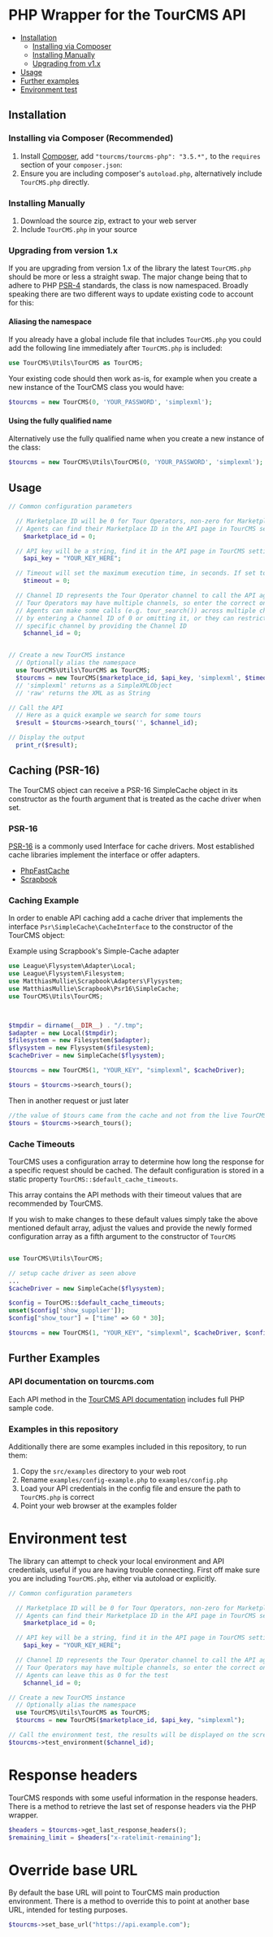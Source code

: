 # PHP Wrapper for the TourCMS API

* [Installation](#installation)
  * [Installing via Composer](#installing-via-composer-recommended)
  * [Installing Manually](#installing-manually)
  * [Upgrading from v1.x](#upgrading-from-version-1x)
* [Usage](#usage)
* [Further examples](#further-examples)
* [Environment test](#environment-test)

## Installation

### Installing via Composer (Recommended)

1. Install [Composer](https://getcomposer.org/), add `"tourcms/tourcms-php": "3.5.*",` to the `requires` section of your `composer.json`:
2. Ensure you are including composer's `autoload.php`, alternatively include `TourCMS.php` directly.

### Installing Manually

1. Download the source zip, extract to your web server
2. Include `TourCMS.php` in your source

### Upgrading from version 1.x

If you are upgrading from version 1.x of the library the latest `TourCMS.php` should be more or less a straight swap. The major change being that to adhere to PHP [PSR-4](http://www.php-fig.org/psr/psr-4/) standards, the class is now namespaced. Broadly speaking there are two different ways to update existing code to account for this:

#### Aliasing the namespace

If you already have a global include file that includes `TourCMS.php` you could add the following line immediately after `TourCMS.php` is included:

```php
use TourCMS\Utils\TourCMS as TourCMS;
```

Your existing code should then work as-is, for example when you create a new instance of the TourCMS class you would have:

```php
$tourcms = new TourCMS(0, 'YOUR_PASSWORD', 'simplexml');
```

#### Using the fully qualified name

Alternatively use the fully qualified name when you create a new instance of the class:

```php
$tourcms = new TourCMS\Utils\TourCMS(0, 'YOUR_PASSWORD', 'simplexml');
```

## Usage

```php
// Common configuration parameters

  // Marketplace ID will be 0 for Tour Operators, non-zero for Marketplace Agents
  // Agents can find their Marketplace ID in the API page in TourCMS settings
    $marketplace_id = 0;

  // API key will be a string, find it in the API page in TourCMS settings
    $api_key = "YOUR_KEY_HERE";

  // Timeout will set the maximum execution time, in seconds. If set to zero, no time limit is imposed.
    $timeout = 0;

  // Channel ID represents the Tour Operator channel to call the API against
  // Tour Operators may have multiple channels, so enter the correct one here
  // Agents can make some calls (e.g. tour_search()) across multiple channels
  // by entering a Channel ID of 0 or omitting it, or they can restrict to a
  // specific channel by providing the Channel ID
    $channel_id = 0;


// Create a new TourCMS instance
  // Optionally alias the namespace
  use TourCMS\Utils\TourCMS as TourCMS;
  $tourcms = new TourCMS($marketplace_id, $api_key, 'simplexml', $timeout);
  // 'simplexml' returns as a SimpleXMLObject
  // 'raw' returns the XML as as String

// Call the API
  // Here as a quick example we search for some tours
  $result = $tourcms->search_tours('', $channel_id);

// Display the output
  print_r($result);
```

## Caching (PSR-16)
The TourCMS object can receive a PSR-16 SimpleCache object in its constructor as the fourth argument that is treated as the cache driver when set.
### PSR-16
[PSR-16](https://www.php-fig.org/psr/psr-16/) is a commonly used Interface for cache drivers. Most established cache libraries implement the interface or offer adapters.

- [PhpFastCache](https://www.phpfastcache.com)
- [Scrapbook](https://www.scrapbook.cash)

### Caching Example
In order to enable API caching add a cache driver that implements the interface `Psr\SimpleCache\CacheInterface` to the
constructor of the TourCMS object:

Example using Scrapbook's Simple-Cache adapter
```php
use League\Flysystem\Adapter\Local;
use League\Flysystem\Filesystem;
use MatthiasMullie\Scrapbook\Adapters\Flysystem;
use MatthiasMullie\Scrapbook\Psr16\SimpleCache;
use TourCMS\Utils\TourCMS;



$tmpdir = dirname(__DIR__) . "/.tmp";
$adapter = new Local($tmpdir);
$filesystem = new Filesystem($adapter);
$flysystem = new Flysystem($filesystem);
$cacheDriver = new SimpleCache($flysystem);

$tourcms = new TourCMS(1, "YOUR_KEY", "simplexml", $cacheDriver);

$tours = $tourcms->search_tours();
```

Then in another request or just later

```php
//the value of $tours came from the cache and not from the live TourCMS server
$tours = $tourcms->search_tours();
```

### Cache Timeouts
TourCMS uses a configuration array to determine how long the response for a specific request should be cached.
The default configuration is stored in a static property `TourCMS::$default_cache_timeouts`.

This array contains the API methods with their timeout values that are recommended by TourCMS.

If you wish to make changes to these default values simply take the above mentioned default array,
adjust the values and provide the newly formed configuration array as a fifth argument to the constructor
of `TourCMS`

```php

use TourCMS\Utils\TourCMS;

// setup cache driver as seen above
...
$cacheDriver = new SimpleCache($flysystem);

$config = TourCMS::$default_cache_timeouts;
unset($config['show_supplier']);
$config["show_tour"] = ["time" => 60 * 30];

$tourcms = new TourCMS(1, "YOUR_KEY", "simplexml", $cacheDriver, $config);

```  


## Further Examples

### API documentation on tourcms.com

Each API method in the [TourCMS API documentation](http://www.tourcms.com/support/api/mp/) includes full PHP sample code.

### Examples in this repository

Additionally there are some examples included in this repository, to run them:

1. Copy the `src/examples` directory to your web root
2. Rename `examples/config-example.php` to `examples/config.php`
3. Load your API credentials in the config file and ensure the path to `TourCMS.php` is correct
4. Point your web browser at the examples folder

# Environment test

The library can attempt to check your local environment and API credentials, useful if you are having trouble connecting. First off make sure you are including `TourCMS.php`, either via autoload or explicitly.

```php
// Common configuration parameters

  // Marketplace ID will be 0 for Tour Operators, non-zero for Marketplace Agents
  // Agents can find their Marketplace ID in the API page in TourCMS settings
    $marketplace_id = 0;

  // API key will be a string, find it in the API page in TourCMS settings
    $api_key = "YOUR_KEY_HERE";

  // Channel ID represents the Tour Operator channel to call the API against
  // Tour Operators may have multiple channels, so enter the correct one here
  // Agents can leave this as 0 for the test
    $channel_id = 0;

// Create a new TourCMS instance
  // Optionally alias the namespace
  use TourCMS\Utils\TourCMS as TourCMS;
  $tourcms = new TourCMS($marketplace_id, $api_key, "simplexml");

// Call the environment test, the results will be displayed on the screen
$tourcms->test_environment($channel_id);
```

# Response headers

TourCMS responds with some useful information in the response headers. There is a method to retrieve the last set of response headers via the PHP wrapper.

```php
$headers = $tourcms->get_last_response_headers();
$remaining_limit = $headers["x-ratelimit-remaining"];
```

# Override base URL

By default the base URL will point to TourCMS main production environment. There is a method to override this to point at another base URL, intended for testing purposes.

```php
$tourcms->set_base_url("https://api.example.com");
```
